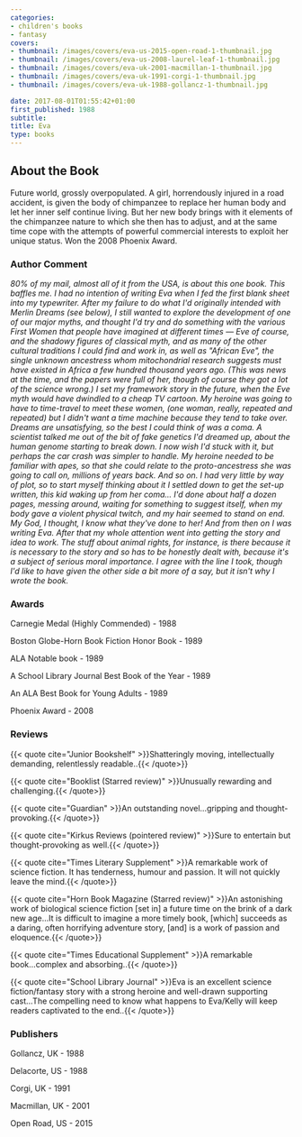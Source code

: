 ```yaml
---
categories:
- children's books
- fantasy
covers:
- thumbnail: /images/covers/eva-us-2015-open-road-1-thumbnail.jpg
- thumbnail: /images/covers/eva-us-2008-laurel-leaf-1-thumbnail.jpg
- thumbnail: /images/covers/eva-uk-2001-macmillan-1-thumbnail.jpg
- thumbnail: /images/covers/eva-uk-1991-corgi-1-thumbnail.jpg
- thumbnail: /images/covers/eva-uk-1988-gollancz-1-thumbnail.jpg

date: 2017-08-01T01:55:42+01:00
first_published: 1988
subtitle:
title: Eva
type: books
---
```

About the Book
--------------
Future world, grossly overpopulated. A girl, horrendously injured in a road accident, is given the body of chimpanzee to replace her human body and let her inner self continue living. But her new body brings with it elements of the chimpanzee nature to which she then has to adjust, and at the same time cope with the attempts of powerful commercial interests to exploit her unique status. Won the 2008 Phoenix Award.

### Author Comment
_80% of my mail, almost all of it from the USA, is about this one book. This baffles me. I had no intention of writing Eva when I fed the first blank sheet into my typewriter. After my failure to do what I'd originally intended with Merlin Dreams (see below), I still wanted to explore the development of one of our major myths, and thought I'd try and do something with the various First Women that people have imagined at different times — Eve of course, and the shadowy figures of classical myth, and as many of the other cultural traditions I could find and work in, as well as "African Eve", the single unknown ancestress whom mitochondrial research suggests must have existed in Africa a few hundred thousand years ago. (This was news at the time, and the papers were full of her, though of course they got a lot of the science wrong.) I set my framework story in the future, when the Eve myth would have dwindled to a cheap TV cartoon. My heroine was going to have to time-travel to meet these women, (one woman, really, repeated and repeated) but I didn't want a time machine because they tend to take over. Dreams are unsatisfying, so the best I could think of was a coma. A scientist talked me out of the bit of fake genetics I'd dreamed up, about the human genome starting to break down. I now wish I'd stuck with it, but perhaps the car crash was simpler to handle. My heroine needed to be familiar with apes, so that she could relate to the proto-ancestress she was going to call on, millions of years back. And so on. I had very little by way of plot, so to start myself thinking about it I settled down to get the set-up written, this kid waking up from her coma... I'd done about half a dozen pages, messing around, waiting for something to suggest itself, when my body gave a violent physical twitch, and my hair seemed to stand on end. My God, I thought, I know what they've done to her! And from then on I was writing Eva. After that my whole attention went into getting the story and idea to work. The stuff about animal rights, for instance, is there because it is necessary to the story and so has to be honestly dealt with, because it's a subject of serious moral importance. I agree with the line I took, though I'd like to have given the other side a bit more of a say, but it isn't why I wrote the book._

### Awards
Carnegie Medal (Highly Commended) - 1988

Boston Globe-Horn Book Fiction Honor Book - 1989

ALA Notable book - 1989

A School Library Journal Best Book of the Year - 1989

An ALA Best Book for Young Adults - 1989

Phoenix Award - 2008

### Reviews

{{< quote cite="Junior Bookshelf" >}}Shatteringly moving, intellectually demanding, relentlessly readable..{{< /quote>}}

{{< quote cite="Booklist (Starred review)" >}}Unusually rewarding and challenging.{{< /quote>}}

{{< quote cite="Guardian" >}}An outstanding novel...gripping and thought-provoking.{{< /quote>}}

{{< quote cite="Kirkus Reviews (pointered review)" >}}Sure to entertain but thought-provoking as well.{{< /quote>}}

{{< quote cite="Times Literary Supplement" >}}A remarkable work of science fiction. It has tenderness, humour and passion. It will not quickly leave the mind.{{< /quote>}}

{{< quote cite="Horn Book Magazine (Starred review)" >}}An astonishing work of biological science fiction [set in] a future time on the brink of a dark new age...It is difficult to imagine a more timely book, [which] succeeds as a daring, often horrifying adventure story, [and] is a work of passion and eloquence.{{< /quote>}}

{{< quote cite="Times Educational Supplement" >}}A remarkable book...complex and absorbing..{{< /quote>}}

{{< quote cite="School Library Journal" >}}Eva is an excellent science fiction/fantasy story with a strong heroine and well-drawn supporting cast...The compelling need to know what happens to Eva/Kelly will keep readers captivated to the end..{{< /quote>}}

### Publishers
Gollancz, UK - 1988

Delacorte, US - 1988

Corgi, UK - 1991

Macmillan, UK - 2001

Open Road, US - 2015
